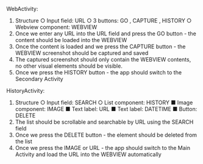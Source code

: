 WebActivity:
1. Structure
○ Input field: URL
○ 3 buttons: GO , CAPTURE , HISTORY
○ Webview component: WEBVIEW
2. Once we enter any URL into the URL field and press the GO button - the content should
be loaded into the WEBVIEW
3. Once the content is loaded and we press the CAPTURE button - the WEBVIEW
screenshot should be captured and saved
4. The captured screenshot should only contain the WEBVIEW contents, no other visual
elements should be visible.
5. Once we press the HISTORY button - the app should switch to the Secondary Activity


HistoryActivity:
1. Structure
○ Input field: SEARCH
○ List component: HISTORY
■ Image component: IMAGE
■ Text label: URL
■ Text label: DATETIME
■ Button: DELETE
2. The list should be scrollable and searchable by URL using the SEARCH field
3. Once we press the DELETE button - the element should be deleted from the list
4. Once we press the IMAGE or URL - the app should switch to the Main Activity and load
the URL into the WEBVIEW automatically
